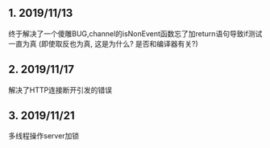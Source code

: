 ## 1. 2019/11/13 
  终于解决了一个傻雕BUG,channel的isNonEvent函数忘了加return语句导致if测试一直为真
  (即使取反也为真, 这是为什么? 是否和编译器有关?)

## 2. 2019/11/17 
  解决了HTTP连接断开引发的错误

## 3. 2019/11/21
  多线程操作server加锁